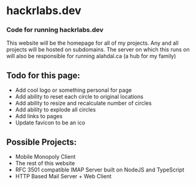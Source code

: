 # hackrlabs.dev

### Code for running hackrlabs.dev

This website will be the homepage for all of my projects. Any and all projects will be hosted on subdomains. The server on which this runs on will also be responsible for running alahdal.ca (a hub for my family)

## Todo for this page:
- Add cool logo or something personal for page
- Add ability to reset each circle to original locations
- Add ability to resize and recalculate number of circles
- Add ability to explode all circles
- Add links to pages
- Update favicon to be an ico

## Possible Projects:
- Mobile Monopoly Client
- The rest of this website
- RFC 3501 compatible IMAP Server built on NodeJS and TypeScript
- HTTP Based Mail Server + Web Client